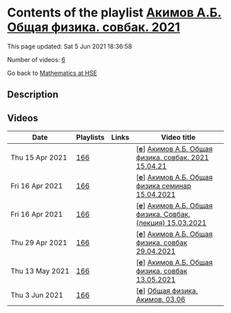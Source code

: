 # Contents of the playlist [Акимов А.Б. Общая физика. совбак.  2021](https://www.youtube.com/playlist?list=PLq3E5oubNNoAxvY6rY79qOww-p4DyxVuZ)

This page updated: Sat 5 Jun 2021 18:36:58

Number of videos: [6](#videos)

Go back to [Mathematics at HSE](../README.md)

## Description



## Videos

|Date|Playlists|Links|Video title|
|---|---|---|---|
| Thu&nbsp;15&nbsp;Apr&nbsp;2021 | [166](../playlists/166 "Акимов А.Б. Общая физика. совбак.  2021") |  | [[**e**](https://studio.youtube.com/video/FfsD0TFl4d4/edit "Edit")] [Акимов А.Б. Общая физика. совбак. 2021 15.04.21](https://www.youtube.com/watch?v=FfsD0TFl4d4&list=PLq3E5oubNNoAxvY6rY79qOww-p4DyxVuZ) |
| Fri&nbsp;16&nbsp;Apr&nbsp;2021 | [166](../playlists/166 "Акимов А.Б. Общая физика. совбак.  2021") |  | [[**e**](https://studio.youtube.com/video/eTjurs3V46g/edit "Edit")] [Акимов А.Б. Общая физика семинар 15.04.2021](https://www.youtube.com/watch?v=eTjurs3V46g&list=PLq3E5oubNNoAxvY6rY79qOww-p4DyxVuZ) |
| Fri&nbsp;16&nbsp;Apr&nbsp;2021 | [166](../playlists/166 "Акимов А.Б. Общая физика. совбак.  2021") |  | [[**e**](https://studio.youtube.com/video/xDK8u6K2pjw/edit "Edit")] [Акимов А.Б. Общая физика. Совбак. (лекция) 15.03.2021](https://www.youtube.com/watch?v=xDK8u6K2pjw&list=PLq3E5oubNNoAxvY6rY79qOww-p4DyxVuZ) |
| Thu&nbsp;29&nbsp;Apr&nbsp;2021 | [166](../playlists/166 "Акимов А.Б. Общая физика. совбак.  2021") |  | [[**e**](https://studio.youtube.com/video/Ys1vJIanQvQ/edit "Edit")] [Акимов А.Б. Общая физика. совбак 29.04.2021](https://www.youtube.com/watch?v=Ys1vJIanQvQ&list=PLq3E5oubNNoAxvY6rY79qOww-p4DyxVuZ) |
| Thu&nbsp;13&nbsp;May&nbsp;2021 | [166](../playlists/166 "Акимов А.Б. Общая физика. совбак.  2021") |  | [[**e**](https://studio.youtube.com/video/GRi7t21NuFs/edit "Edit")] [Акимов А.Б. Общая физика. совбак 13.05.2021](https://www.youtube.com/watch?v=GRi7t21NuFs&list=PLq3E5oubNNoAxvY6rY79qOww-p4DyxVuZ) |
| Thu&nbsp;3&nbsp;Jun&nbsp;2021 | [166](../playlists/166 "Акимов А.Б. Общая физика. совбак.  2021") |  | [[**e**](https://studio.youtube.com/video/cuOqV966SCc/edit "Edit")] [Общая физика. Акимов. 03.06](https://www.youtube.com/watch?v=cuOqV966SCc&list=PLq3E5oubNNoAxvY6rY79qOww-p4DyxVuZ) |
